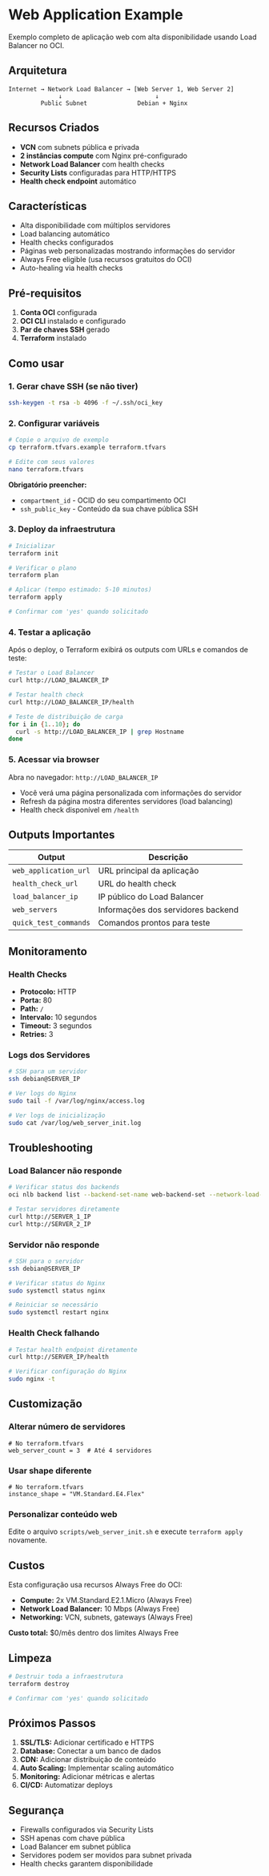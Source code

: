 # Web Application Example

Exemplo completo de aplicação web com alta disponibilidade usando Load Balancer no OCI.

## Arquitetura

```
Internet → Network Load Balancer → [Web Server 1, Web Server 2]
              ↓                          ↓
         Public Subnet              Debian + Nginx
```

## Recursos Criados

- **VCN** com subnets pública e privada
- **2 instâncias compute** com Nginx pré-configurado
- **Network Load Balancer** com health checks
- **Security Lists** configuradas para HTTP/HTTPS
- **Health check endpoint** automático

## Características

- Alta disponibilidade com múltiplos servidores
- Load balancing automático
- Health checks configurados
- Páginas web personalizadas mostrando informações do servidor
- Always Free eligible (usa recursos gratuitos do OCI)
- Auto-healing via health checks

## Pré-requisitos

1. **Conta OCI** configurada
2. **OCI CLI** instalado e configurado
3. **Par de chaves SSH** gerado
4. **Terraform** instalado

## Como usar

### 1. Gerar chave SSH (se não tiver)

```bash
ssh-keygen -t rsa -b 4096 -f ~/.ssh/oci_key
```

### 2. Configurar variáveis

```bash
# Copie o arquivo de exemplo
cp terraform.tfvars.example terraform.tfvars

# Edite com seus valores
nano terraform.tfvars
```

**Obrigatório preencher:**
- `compartment_id` - OCID do seu compartimento OCI
- `ssh_public_key` - Conteúdo da sua chave pública SSH

### 3. Deploy da infraestrutura

```bash
# Inicializar
terraform init

# Verificar o plano
terraform plan

# Aplicar (tempo estimado: 5-10 minutos)
terraform apply

# Confirmar com 'yes' quando solicitado
```

### 4. Testar a aplicação

Após o deploy, o Terraform exibirá os outputs com URLs e comandos de teste:

```bash
# Testar o Load Balancer
curl http://LOAD_BALANCER_IP

# Testar health check
curl http://LOAD_BALANCER_IP/health

# Teste de distribuição de carga
for i in {1..10}; do 
  curl -s http://LOAD_BALANCER_IP | grep Hostname
done
```

### 5. Acessar via browser

Abra no navegador: `http://LOAD_BALANCER_IP`

- Você verá uma página personalizada com informações do servidor
- Refresh da página mostra diferentes servidores (load balancing)
- Health check disponível em `/health`

## Outputs Importantes

| Output | Descrição |
|--------|-----------|
| `web_application_url` | URL principal da aplicação |
| `health_check_url` | URL do health check |
| `load_balancer_ip` | IP público do Load Balancer |
| `web_servers` | Informações dos servidores backend |
| `quick_test_commands` | Comandos prontos para teste |

## Monitoramento

### Health Checks
- **Protocolo:** HTTP
- **Porta:** 80
- **Path:** `/`
- **Intervalo:** 10 segundos
- **Timeout:** 3 segundos
- **Retries:** 3

### Logs dos Servidores
```bash
# SSH para um servidor
ssh debian@SERVER_IP

# Ver logs do Nginx
sudo tail -f /var/log/nginx/access.log

# Ver logs de inicialização
sudo cat /var/log/web_server_init.log
```

## Troubleshooting

### Load Balancer não responde
```bash
# Verificar status dos backends
oci nlb backend list --backend-set-name web-backend-set --network-load-balancer-id LOAD_BALANCER_ID

# Testar servidores diretamente
curl http://SERVER_1_IP
curl http://SERVER_2_IP
```

### Servidor não responde
```bash
# SSH para o servidor
ssh debian@SERVER_IP

# Verificar status do Nginx
sudo systemctl status nginx

# Reiniciar se necessário
sudo systemctl restart nginx
```

### Health Check falhando
```bash
# Testar health endpoint diretamente
curl http://SERVER_IP/health

# Verificar configuração do Nginx
sudo nginx -t
```

## Customização

### Alterar número de servidores
```hcl
# No terraform.tfvars
web_server_count = 3  # Até 4 servidores
```

### Usar shape diferente
```hcl
# No terraform.tfvars
instance_shape = "VM.Standard.E4.Flex"
```

### Personalizar conteúdo web
Edite o arquivo `scripts/web_server_init.sh` e execute `terraform apply` novamente.

## Custos

Esta configuração usa recursos Always Free do OCI:
- **Compute:** 2x VM.Standard.E2.1.Micro (Always Free)
- **Network Load Balancer:** 10 Mbps (Always Free)
- **Networking:** VCN, subnets, gateways (Always Free)

**Custo total:** $0/mês dentro dos limites Always Free

## Limpeza

```bash
# Destruir toda a infraestrutura
terraform destroy

# Confirmar com 'yes' quando solicitado
```

## Próximos Passos

1. **SSL/TLS:** Adicionar certificado e HTTPS
2. **Database:** Conectar a um banco de dados
3. **CDN:** Adicionar distribuição de conteúdo
4. **Auto Scaling:** Implementar scaling automático
5. **Monitoring:** Adicionar métricas e alertas
6. **CI/CD:** Automatizar deploys

## Segurança

- Firewalls configurados via Security Lists
- SSH apenas com chave pública
- Load Balancer em subnet pública
- Servidores podem ser movidos para subnet privada
- Health checks garantem disponibilidade
